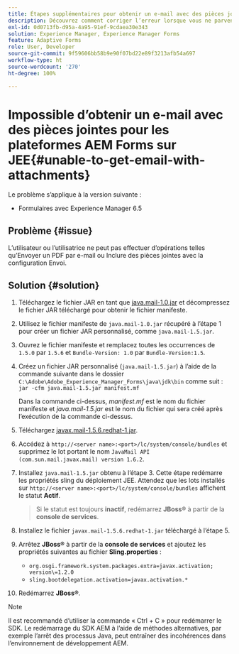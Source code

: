 ```yaml
---
title: Étapes supplémentaires pour obtenir un e-mail avec des pièces jointes
description: Découvrez comment corriger l’erreur lorsque vous ne parvenez pas à récupérer des e-mails avec des pièces jointes pour les plateformes AEM Forms sur JEE.
exl-id: 0d0713fb-d95a-4a95-91ef-9cdaea30e343
solution: Experience Manager, Experience Manager Forms
feature: Adaptive Forms
role: User, Developer
source-git-commit: 9f59606bb58b9e90f07bd22e89f3213afb54a697
workflow-type: ht
source-wordcount: '270'
ht-degree: 100%

---
```


# Impossible d’obtenir un e-mail avec des pièces jointes pour les plateformes AEM Forms sur JEE{#unable-to-get-email-with-attachments}

Le problème s’applique à la version suivante :

* Formulaires avec Experience Manager 6.5

## Problème {#issue}

L’utilisateur ou l’utilisatrice ne peut pas effectuer d’opérations telles qu’Envoyer un PDF par e-mail ou Inclure des pièces jointes avec la configuration Envoi.

## Solution {#solution}

1. Téléchargez le fichier JAR en tant que [java.mail-1.0.jar](/help/forms/using/java.mail-1.0.jar) et décompressez le fichier JAR téléchargé pour obtenir le fichier manifeste.

1. Utilisez le fichier manifeste de `java.mail-1.0.jar` récupéré à l’étape 1 pour créer un fichier JAR personnalisé, comme `java.mail-1.5.jar`.

1. Ouvrez le fichier manifeste et remplacez toutes les occurrences de `1.5.0` par `1.5.6` et `Bundle-Version: 1.0` par `Bundle-Version:1.5`.

1. Créez un fichier JAR personnalisé (`java.mail-1.5.jar`) à l’aide de la commande suivante dans le dossier `C:\Adobe\Adobe_Experience_Manager_Forms\java\jdk\bin` comme suit :
   `jar -cfm java.mail-1.5.jar manifest.mf`

   Dans la commande ci-dessus, *manifest.mf* est le nom du fichier manifeste et *java.mail-1.5.jar* est le nom du fichier qui sera créé après l’exécution de la commande ci-dessus.

1. Téléchargez [javax.mail-1.5.6.redhat-1.jar](https://mvnrepository.com/artifact/com.sun.mail/javax.mail/1.5.6.redhat-1).

1. Accédez à `http://<server name>:<port>/lc/system/console/bundles` et supprimez le lot portant le nom `JavaMail API (com.sun.mail.javax.mail) version 1.6.2`.

1. Installez `java.mail-1.5.jar` obtenu à l’étape 3. Cette étape redémarre les propriétés sling du déploiement JEE. Attendez que les lots installés sur `http://<server name>:<port>/lc/system/console/bundles` affichent le statut **Actif**.

   >Si le statut est toujours **inactif**, redémarrez **JBoss®** à partir de la **console de services**.


1. Installez le fichier `javax.mail-1.5.6.redhat-1.jar` téléchargé à l’étape 5.

1. Arrêtez **JBoss®** à partir de la **console de services** et ajoutez les propriétés suivantes au fichier **Sling.properties** :
   * `org.osgi.framework.system.packages.extra=javax.activation; version\=1.2.0`
   * `sling.bootdelegation.activation=javax.activation.*`

1. Redémarrez **JBoss®**.

>[!NOTE]
>
> Il est recommandé d’utiliser la commande « Ctrl + C » pour redémarrer le SDK. Le redémarrage du SDK AEM à l’aide de méthodes alternatives, par exemple l’arrêt des processus Java, peut entraîner des incohérences dans l’environnement de développement AEM.
